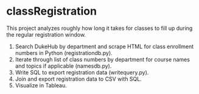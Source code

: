 # classRegistration

This project analyzes roughly how long it takes for classes to fill up during the regular registration window.

1. Search DukeHub by department and scrape HTML for class enrollment numbers in Python (registrationdb.py).
2. Iterate through list of class numbers by department for course names and topics if applicable (namesdb.py).
3. Write SQL to export registration data (writequery.py).
4. Join and export registration data to CSV with SQL.
5. Visualize in Tableau.

